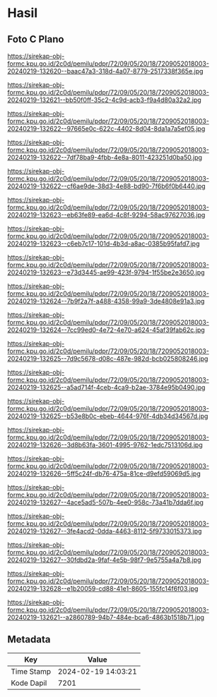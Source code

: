 # Hasil

## Foto C Plano

https://sirekap-obj-formc.kpu.go.id/2c0d/pemilu/pdpr/72/09/05/20/18/7209052018003-20240219-132620--baac47a3-318d-4a07-8779-2517338f365e.jpg

https://sirekap-obj-formc.kpu.go.id/2c0d/pemilu/pdpr/72/09/05/20/18/7209052018003-20240219-132621--bb50f0ff-35c2-4c9d-acb3-f9a4d80a32a2.jpg

https://sirekap-obj-formc.kpu.go.id/2c0d/pemilu/pdpr/72/09/05/20/18/7209052018003-20240219-132622--97665e0c-622c-4402-8d04-8da1a7a5ef05.jpg

https://sirekap-obj-formc.kpu.go.id/2c0d/pemilu/pdpr/72/09/05/20/18/7209052018003-20240219-132622--7df78ba9-4fbb-4e8a-8011-423251d0ba50.jpg

https://sirekap-obj-formc.kpu.go.id/2c0d/pemilu/pdpr/72/09/05/20/18/7209052018003-20240219-132622--cf6ae9de-38d3-4e88-bd90-7f6b6f0b6440.jpg

https://sirekap-obj-formc.kpu.go.id/2c0d/pemilu/pdpr/72/09/05/20/18/7209052018003-20240219-132623--eb63fe89-ea6d-4c8f-9294-58ac97627036.jpg

https://sirekap-obj-formc.kpu.go.id/2c0d/pemilu/pdpr/72/09/05/20/18/7209052018003-20240219-132623--c6eb7c17-101d-4b3d-a8ac-0385b95fafd7.jpg

https://sirekap-obj-formc.kpu.go.id/2c0d/pemilu/pdpr/72/09/05/20/18/7209052018003-20240219-132623--e73d3445-ae99-423f-9794-1f55be2e3650.jpg

https://sirekap-obj-formc.kpu.go.id/2c0d/pemilu/pdpr/72/09/05/20/18/7209052018003-20240219-132624--7b9f2a7f-a488-4358-99a9-3de4808e91a3.jpg

https://sirekap-obj-formc.kpu.go.id/2c0d/pemilu/pdpr/72/09/05/20/18/7209052018003-20240219-132624--7cc99ed0-4e72-4e70-a624-45af39fab62c.jpg

https://sirekap-obj-formc.kpu.go.id/2c0d/pemilu/pdpr/72/09/05/20/18/7209052018003-20240219-132625--7d9c5678-d08c-487e-982d-bcb025808246.jpg

https://sirekap-obj-formc.kpu.go.id/2c0d/pemilu/pdpr/72/09/05/20/18/7209052018003-20240219-132625--a5ad714f-4ceb-4ca9-b2ae-3784e95b0490.jpg

https://sirekap-obj-formc.kpu.go.id/2c0d/pemilu/pdpr/72/09/05/20/18/7209052018003-20240219-132625--b53e8b0c-ebeb-4644-976f-4db34d34567d.jpg

https://sirekap-obj-formc.kpu.go.id/2c0d/pemilu/pdpr/72/09/05/20/18/7209052018003-20240219-132626--3d8b63fa-3601-4995-9762-1edc7513106d.jpg

https://sirekap-obj-formc.kpu.go.id/2c0d/pemilu/pdpr/72/09/05/20/18/7209052018003-20240219-132626--5ff5c24f-db76-475a-81ce-d9efd59069d5.jpg

https://sirekap-obj-formc.kpu.go.id/2c0d/pemilu/pdpr/72/09/05/20/18/7209052018003-20240219-132627--4ace5ad5-507b-4ee0-958c-73a41b7dda6f.jpg

https://sirekap-obj-formc.kpu.go.id/2c0d/pemilu/pdpr/72/09/05/20/18/7209052018003-20240219-132627--3fe4acd2-0dda-4463-8112-5f9733015373.jpg

https://sirekap-obj-formc.kpu.go.id/2c0d/pemilu/pdpr/72/09/05/20/18/7209052018003-20240219-132627--30fdbd2a-9faf-4e5b-98f7-9e5755a4a7b8.jpg

https://sirekap-obj-formc.kpu.go.id/2c0d/pemilu/pdpr/72/09/05/20/18/7209052018003-20240219-132628--e1b20059-cd88-41e1-8605-155fc14f6f03.jpg

https://sirekap-obj-formc.kpu.go.id/2c0d/pemilu/pdpr/72/09/05/20/18/7209052018003-20240219-132621--a2860789-94b7-484e-bca6-4863b1518b71.jpg


## Metadata

| Key        | Value               |
| ---------- | ------------------- |
| Time Stamp | 2024-02-19 14:03:21 |
| Kode Dapil | 7201                |



